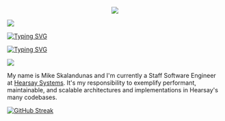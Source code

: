 <p align="center">
<img src="https://readme-typing-svg.herokuapp.com?font=Fira+Code&duration=2500&color=FF5F6D&lines=UI%20Architect;End-User%20Driven;Team%20Multiplier;Mentor">
</p>

<img src="https://readme-typing-svg.herokuapp.com/?lines=Full-stack%20web%20and%20app%20developer;Experienced%20UI%2FUX%20Designer;10%2B%20years%20of%20coding%20experience;Always%20learning%20new%20things&font=Fira%20Code&center=true&width=440&height=45&color=f75c7e&vCenter=true&size=22">

[![Typing SVG](https://readme-typing-svg.herokuapp.com?font=Fira+Code&duration=2500&color=FF5F6D&lines=UI+Architect;End-User+Driven;Team+Multiplier;Mentor)](https://git.io/typing-svg)

[![Typing SVG](https://readme-typing-svg.herokuapp.com?lines=The+five+boxing+wizards+jump+quickly)](https://git.io/typing-svg)

<img src="https://readme-typing-svg.herokuapp.com/?lines=Full-stack%20web%20and%20app%20developer;Experienced%20UI%2FUX%20Designer;10%2B%20years%20of%20coding%20experience;Always%20learning%20new%20things&font=Fira%20Code&center=true&width=440&height=45&color=f75c7e&vCenter=true&size=22">

My name is Mike Skalandunas and I'm currently a Staff Software Engineer at [Hearsay Systems](https://www.hearsaysystems.com/). It's my responsibility to exemplify performant, maintainable, and scalable architectures and implementations in Hearsay's many codebases. 

[![GitHub Streak](https://github-readme-streak-stats.herokuapp.com/?user=mskalandunas&theme=dark)](https://git.io/streak-stats)
